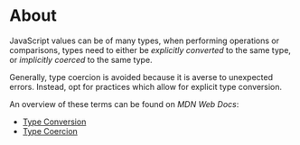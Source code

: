 # About

JavaScript values can be of many types, when performing operations or comparisons, types need to either be _explicitly converted_ to the same type, or _implicitly coerced_ to the same type.

Generally, type coercion is avoided because it is averse to unexpected errors. Instead, opt for practices which allow for explicit type conversion.

An overview of these terms can be found on _MDN Web Docs_:

- [Type Conversion](https://developer.mozilla.org/en-US/docs/Glossary/Type_Conversion)
- [Type Coercion](https://developer.mozilla.org/en-US/docs/Glossary/Type_coercion)
